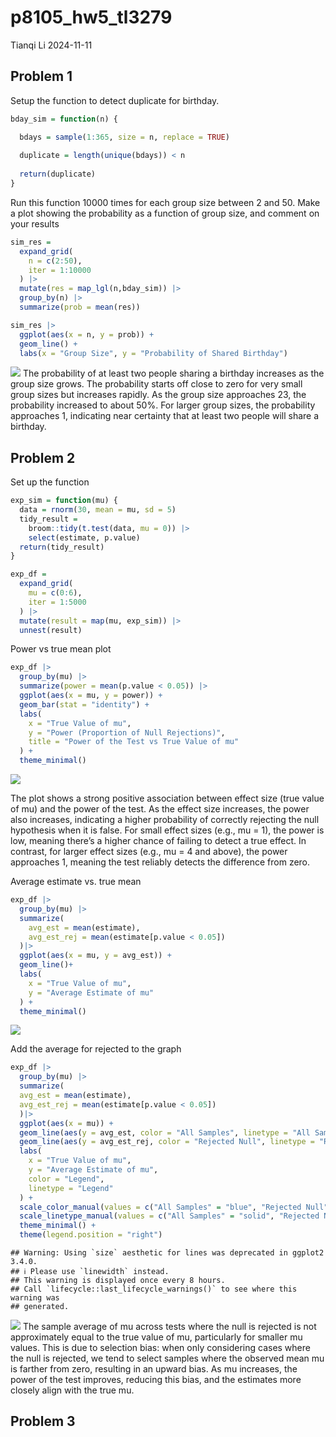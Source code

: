 p8105_hw5_tl3279
================
Tianqi Li
2024-11-11

## Problem 1

Setup the function to detect duplicate for birthday.

``` r
bday_sim = function(n) {

  bdays = sample(1:365, size = n, replace = TRUE)
  
  duplicate = length(unique(bdays)) < n
  
  return(duplicate)
}
```

Run this function 10000 times for each group size between 2 and 50. Make
a plot showing the probability as a function of group size, and comment
on your results

``` r
sim_res = 
  expand_grid(
    n = c(2:50),
    iter = 1:10000
  ) |>
  mutate(res = map_lgl(n,bday_sim)) |>
  group_by(n) |>
  summarize(prob = mean(res))

sim_res |>
  ggplot(aes(x = n, y = prob)) +
  geom_line() +
  labs(x = "Group Size", y = "Probability of Shared Birthday")
```

![](p8105_hw5_tl3279_files/figure-gfm/unnamed-chunk-2-1.png)<!-- --> The
probability of at least two people sharing a birthday increases as the
group size grows. The probability starts off close to zero for very
small group sizes but increases rapidly. As the group size approaches
23, the probability increased to about 50%. For larger group sizes, the
probability approaches 1, indicating near certainty that at least two
people will share a birthday.

## Problem 2

Set up the function

``` r
exp_sim = function(mu) {
  data = rnorm(30, mean = mu, sd = 5)
  tidy_result = 
    broom::tidy(t.test(data, mu = 0)) |>
    select(estimate, p.value)
  return(tidy_result)
}

exp_df = 
  expand_grid(
    mu = c(0:6),
    iter = 1:5000
  ) |>
  mutate(result = map(mu, exp_sim)) |>
  unnest(result)
```

Power vs true mean plot

``` r
exp_df |>
  group_by(mu) |>
  summarize(power = mean(p.value < 0.05)) |>
  ggplot(aes(x = mu, y = power)) +
  geom_bar(stat = "identity") +
  labs(
    x = "True Value of mu",
    y = "Power (Proportion of Null Rejections)",
    title = "Power of the Test vs True Value of mu"
  ) +
  theme_minimal()
```

![](p8105_hw5_tl3279_files/figure-gfm/unnamed-chunk-4-1.png)<!-- -->

The plot shows a strong positive association between effect size (true
value of mu) and the power of the test. As the effect size increases,
the power also increases, indicating a higher probability of correctly
rejecting the null hypothesis when it is false. For small effect sizes
(e.g., mu = 1), the power is low, meaning there’s a higher chance of
failing to detect a true effect. In contrast, for larger effect sizes
(e.g., mu = 4 and above), the power approaches 1, meaning the test
reliably detects the difference from zero.

Average estimate vs. true mean

``` r
exp_df |>
  group_by(mu) |>
  summarize(
    avg_est = mean(estimate),
    avg_est_rej = mean(estimate[p.value < 0.05])
  )|>
  ggplot(aes(x = mu, y = avg_est)) +
  geom_line()+
  labs(
    x = "True Value of mu",
    y = "Average Estimate of mu"
  ) +
  theme_minimal()
```

![](p8105_hw5_tl3279_files/figure-gfm/unnamed-chunk-5-1.png)<!-- -->

Add the average for rejected to the graph

``` r
exp_df |>
  group_by(mu) |>
  summarize(
  avg_est = mean(estimate),
  avg_est_rej = mean(estimate[p.value < 0.05])
  )|>
  ggplot(aes(x = mu)) +
  geom_line(aes(y = avg_est, color = "All Samples", linetype = "All Samples"), size = 1) +
  geom_line(aes(y = avg_est_rej, color = "Rejected Null", linetype = "Rejected Null"), size = 1) +
  labs(
    x = "True Value of mu",
    y = "Average Estimate of mu",
    color = "Legend", 
    linetype = "Legend"
  ) +
  scale_color_manual(values = c("All Samples" = "blue", "Rejected Null" = "red")) +
  scale_linetype_manual(values = c("All Samples" = "solid", "Rejected Null" = "dashed")) +
  theme_minimal() +
  theme(legend.position = "right")
```

    ## Warning: Using `size` aesthetic for lines was deprecated in ggplot2 3.4.0.
    ## ℹ Please use `linewidth` instead.
    ## This warning is displayed once every 8 hours.
    ## Call `lifecycle::last_lifecycle_warnings()` to see where this warning was
    ## generated.

![](p8105_hw5_tl3279_files/figure-gfm/unnamed-chunk-6-1.png)<!-- --> The
sample average of mu across tests where the null is rejected is not
approximately equal to the true value of mu, particularly for smaller mu
values. This is due to selection bias: when only considering cases where
the null is rejected, we tend to select samples where the observed mean
mu is farther from zero, resulting in an upward bias. As mu increases,
the power of the test improves, reducing this bias, and the estimates
more closely align with the true mu.

## Problem 3
